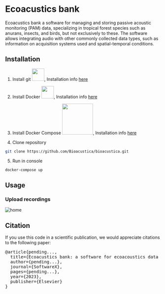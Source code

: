
# Ecoacustics bank
Ecoacustics bank a software for managing and storing passive acoustic monitoring (PAM) data, specializing in tropical forest species such as anurans, insects, and birds, but not exclusively to these. The software allows integrating audio with other commonly collected data types, such as information on acquisition systems used and spatial-temporal conditions.


## Installation

1) Install git <img src="https://git-scm.com/images/logos/downloads/Git-Logo-1788C.png" width="40">, Installation info [here](https://git-scm.com/downloads)

2) Install Docker <img src="https://experenta.com/wp-content/uploads/2020/10/docker-icon.png" width="40">, Installation info [here](https://docs.docker.com/get-docker/)

3) Install Docker Compose <img src="https://miro.medium.com/max/900/1*CDkilA3HlFh4JUjPPkxh5A.png" width="100">, Installation info [here](https://docs.docker.com/compose/install/)

4) Clone repository
```bash 
git clone https://github.com/Bioacustica/bioacustica.git
```

5) Run in console
```bash 
docker-compose up
```
## Usage

### Upload recordings

![home](https://github.com/Bioacustica/Ecoacustic_bank/assets/70040642/8e37bdb9-2406-49db-a64c-88470a6137b8)



## Citation
If you use this code in a scientific publication, we would appreciate citations to the following paper:

<pre>
@article{pending...,
  title={Ecoacustics bank: a software for ecoacoustics data management},
  author={pending...},
  journal={SoftwareX},
  pages={pending...},
  year={2023},
  publisher={Elsevier}
}
</pre>
